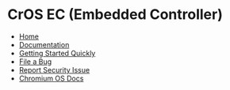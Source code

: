# CrOS EC (Embedded Controller)

[logo]: https://chromium-review.googlesource.com/plugins/chromium-style/static/chromium_logo.png
[home]: /README.md

* [Home][home]
* [Documentation](/docs/sitemap.md)
* [Getting Started Quickly](/docs/getting_started_quickly.md)
* [File a Bug](https://bugs.chromium.org/p/chromium/issues/entry?components=OS%3EFirmware%3EEC)
* [Report Security Issue](https://chromium.googlesource.com/chromiumos/docs/+/master/reporting_bugs.md#security)
* [Chromium OS Docs](https://chromium.googlesource.com/chromiumos/docs/+/master/README.md)
